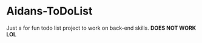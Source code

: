# Aidans-ToDoList
Just a for fun todo list project to work on back-end skills.
**DOES NOT WORK LOL**
